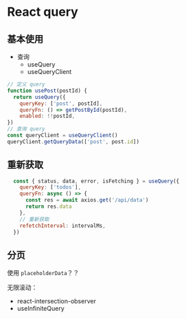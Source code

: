 # React query 

## 基本使用

- 查询
  - useQuery
  - useQueryClient

```jsx
// 定义 query
function usePost(postId) {
  return useQuery({
    queryKey: ['post', postId],
    queryFn: () => getPostById(postId),
    enabled: !!postId,
})
// 查询 query
const queryClient = useQueryClient()
queryClient.getQueryData(['post', post.id])
```



## 重新获取

```jsx
  const { status, data, error, isFetching } = useQuery({
    queryKey: ['todos'],
    queryFn: async () => {
      const res = await axios.get('/api/data')
      return res.data
    },
    // 重新获取
    refetchInterval: intervalMs,
  })
```

## 分页

使用 `placeholderData`？？

无限滚动：

- react-intersection-observer
- useInfiniteQuery